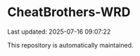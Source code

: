 # CheatBrothers-WRD

Last updated: 2025-07-16 09:07:22

This repository is automatically maintained.
